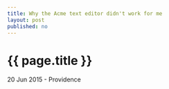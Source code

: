 ```yaml
---
title: Why the Acme text editor didn't work for me
layout: post
published: no
---
```


# {{ page.title }}

20 Jun 2015 - Providence
